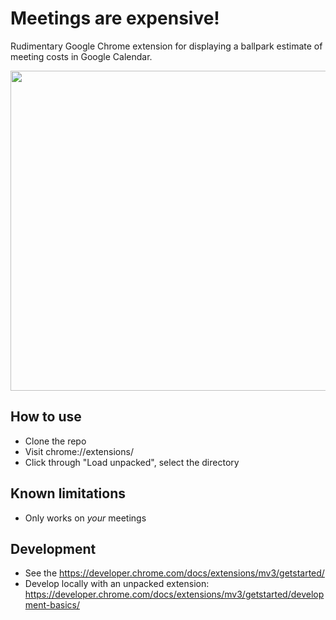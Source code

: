 # Meetings are expensive!

Rudimentary Google Chrome extension for displaying a ballpark estimate of meeting costs in Google Calendar.

<img src="https://user-images.githubusercontent.com/12004/216829562-47cc4665-ec71-4173-97ec-5be2469656d2.png" width="512">

## How to use

- Clone the repo
- Visit chrome://extensions/
- Click through "Load unpacked", select the directory

## Known limitations

- Only works on _your_ meetings

## Development

- See the https://developer.chrome.com/docs/extensions/mv3/getstarted/
- Develop locally with an unpacked extension: https://developer.chrome.com/docs/extensions/mv3/getstarted/development-basics/
